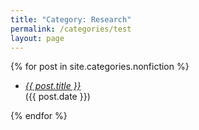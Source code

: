 ```yaml
---
title: "Category: Research"
permalink: /categories/test
layout: page
---
```


<div>
  {% for post in site.categories.nonfiction %}
    <ul>
      <li><a href="{{ post.url }}"> <i>{{ post.title }}</i></a></li> ({{ post.date }})
     </ul>



  {% endfor %}
</div>
